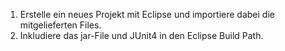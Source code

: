 1. Erstelle ein neues Projekt mit Eclipse und importiere dabei die mitgelieferten Files.  
2. Inkludiere das jar-File und JUnit4 in den Eclipse Build Path.
